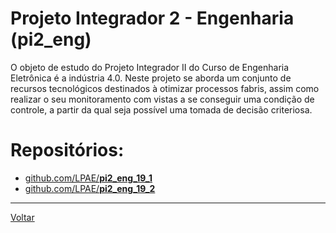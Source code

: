# Projeto Integrador 2 - Engenharia (pi2_eng)

O objeto de estudo do Projeto Integrador II do Curso de Engenharia Eletrônica é a indústria 4.0. Neste projeto se aborda um conjunto de recursos tecnológicos destinados à otimizar processos fabris, assim como realizar o seu monitoramento com vistas a se conseguir uma condição de controle, a partir da qual seja possível uma tomada de decisão criteriosa. 

# Repositórios:
- [github.com/LPAE/**pi2_eng_19_1**](./19_1/index.md)
- [github.com/LPAE/**pi2_eng_19_2**](./19_2/index.md)

---
[Voltar](https://lpae.github.io/)
